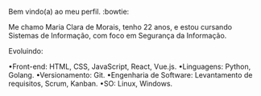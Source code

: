 Bem vindo(a) ao meu perfil. :bowtie:

  Me chamo Maria Clara de Morais, tenho 22 anos, e estou cursando Sistemas de Informação, com foco em Segurança da Informação.
  
Evoluindo:

  •Front-end: HTML, CSS, JavaScript, React, Vue.js.
  •Linguagens: Python, Golang.
  •Versionamento: Git.
  •Engenharia de Software: Levantamento de requisitos, Scrum, Kanban.
  •SO: Linux, Windows.
